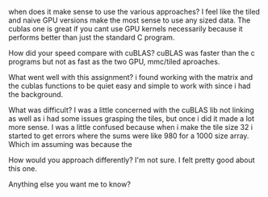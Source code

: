 when does it make sense to use the various approaches?
    I feel like the tiled and naive GPU versions make the most sense to use any sized data. The cublas one is great if you cant use GPU kernels necessarily because it performs better than just the standard C program.

How did your speed compare with cuBLAS?
    cuBLAS was faster than the c programs but not as fast as the two GPU, mmc/tiled aproaches.

What went well with this assignment?
    i found working with the matrix and the cublas functions to be quiet easy and simple to work with since i had the background. 

What was difficult?
    I was a little concerned with the cuBLAS lib not linking as well as i had some issues grasping the tiles, but once i did it made a lot more sense. I was a little confused because when i make the tile size 32 i started to get errors where the sums were like 980 for a 1000 size array. Which im assuming was because the 

How would you approach differently?
    I'm not sure. I felt pretty good about this one. 


Anything else you want me to know?


